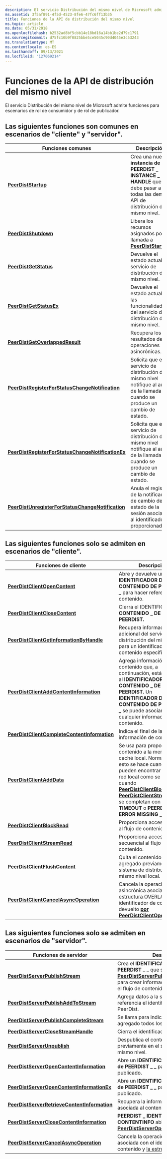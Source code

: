 ```yaml
---
description: El servicio Distribución del mismo nivel de Microsoft admite funciones para escenarios de rol de consumidor y de rol de publicador.
ms.assetid: 3f5af891-4f5d-4523-8fe6-47fc6ff13b35
title: Funciones de la API de distribución del mismo nivel
ms.topic: article
ms.date: 05/31/2018
ms.openlocfilehash: b2532ad8bf5cbb14e18bd16a14bb1be2d79c1791
ms.sourcegitcommit: d75fc10b9f0825bbe5ce5045c90d4045e3c53243
ms.translationtype: MT
ms.contentlocale: es-ES
ms.lasthandoff: 09/13/2021
ms.locfileid: "127069214"
---
```

# <a name="peer-distribution-api-functions"></a>Funciones de la API de distribución del mismo nivel

El servicio Distribución del mismo nivel de Microsoft admite funciones para escenarios de rol de consumidor y de rol de publicador.

## <a name="the-following-functions-are-common-in-both-client-and-server-scenarios"></a>Las siguientes funciones son comunes en escenarios de "cliente" y "servidor".



| Funciones comunes                                                                                       | Descripción                                                                                                     |
|--------------------------------------------------------------------------------------------------------|-----------------------------------------------------------------------------------------------------------------|
| [**PeerDistStartup**](/windows/desktop/api/PeerDist/nf-peerdist-peerdiststartup)                                                             | Crea una nueva **instancia de PEERDIST \_ INSTANCE \_ HANDLE** que se debe pasar a todas las demás API de distribución del mismo nivel. |
| [**PeerDistShutdown**](/windows/desktop/api/PeerDist/nf-peerdist-peerdistshutdown)                                                           | Libera los recursos asignados por la llamada a [**PeerDistStartup.**](/windows/desktop/api/PeerDist/nf-peerdist-peerdiststartup)                         |
| [**PeerDistGetStatus**](/windows/desktop/api/PeerDist/nf-peerdist-peerdistgetstatus)                                                         | Devuelve el estado actual del servicio de distribución del mismo nivel.                                                        |
| [**PeerDistGetStatusEx**](/windows/desktop/api/PeerDist/nf-peerdist-peerdistgetstatusex)                                                     | Devuelve el estado actual y las funcionalidades del servicio de distribución del mismo nivel.                                   |
| [**PeerDistGetOverlappedResult**](/windows/desktop/api/peerdist/nf-peerdist-peerdistgetoverlappedresult)                                     | Recupera los resultados de las operaciones asincrónicas.                                                               |
| [**PeerDistRegisterForStatusChangeNotification**](/windows/desktop/api/PeerDist/nf-peerdist-peerdistregisterforstatuschangenotification)     | Solicita que el servicio de distribución del mismo nivel notifique al autor de la llamada cuando se produce un cambio de estado.                      |
| [**PeerDistRegisterForStatusChangeNotificationEx**](/windows/desktop/api/peerdist/nf-peerdist-peerdistregisterforstatuschangenotificationex) | Solicita que el servicio de distribución del mismo nivel notifique al autor de la llamada cuando se produce un cambio de estado.                      |
| [**PeerDistUnregisterForStatusChangeNotification**](/windows/desktop/api/PeerDist/nf-peerdist-peerdistunregisterforstatuschangenotification) | Anula el registro de la notificación de cambio de estado de la sesión asociada al identificador proporcionado.                 |



 

## <a name="the-following-functions-are-only-supported-in-client-scenarios"></a>Las siguientes funciones solo se admiten en escenarios de "cliente".



| Funciones de cliente                                                                             | Descripción                                                                                                                                                                                                                                                                                                                                      |
|----------------------------------------------------------------------------------------------|--------------------------------------------------------------------------------------------------------------------------------------------------------------------------------------------------------------------------------------------------------------------------------------------------------------------------------------------------|
| [**PeerDistClientOpenContent**](/windows/desktop/api/PeerDist/nf-peerdist-peerdistclientopencontent)                               | Abre y devuelve un **IDENTIFICADOR DE CONTENIDO DE PEERDIST \_ \_** para hacer referencia a ese contenido.                                                                                                                                                                                                                                                                     |
| [**PeerDistClientCloseContent**](/windows/desktop/api/PeerDist/nf-peerdist-peerdistclientclosecontent)                             | Cierra el IDENTIFICADOR **DE CONTENIDO \_ DE \_ PEERDIST.**                                                                                                                                                                                                                                                                                                        |
| [**PeerDistClientGetInformationByHandle**](/windows/desktop/api/peerdist/nf-peerdist-peerdistclientgetinformationbyhandle)         | Recupera información adicional del servicio de distribución del mismo nivel para un identificador de contenido específico.                                                                                                                                                                                                                                               |
| [**PeerDistClientAddContentInformation**](/windows/desktop/api/PeerDist/nf-peerdist-peerdistclientaddcontentinformation)           | Agrega información de contenido que, a continuación, está asociada al **IDENTIFICADOR DE CONTENIDO \_ DE \_ PEERDIST.** Un **IDENTIFICADOR DE CONTENIDO DE PEERDIST \_ \_** se puede asociar a cualquier información de contenido.                                                                                                                                                                        |
| [**PeerDistClientCompleteContentInformation**](/windows/desktop/api/PeerDist/nf-peerdist-peerdistclientcompletecontentinformation) | Indica el final de la información de contenido.                                                                                                                                                                                                                                                                                                    |
| [**PeerDistClientAddData**](/windows/desktop/api/PeerDist/nf-peerdist-peerdistclientadddata)                                       | Se usa para proporcionar contenido a la memoria caché local. Normalmente, esto se hace cuando no se pueden encontrar datos en la red local como se indica cuando [**PeerDistClientBlockRead**](/windows/desktop/api/PeerDist/nf-peerdist-peerdistclientblockread) o [**PeerDistClientStreamRead**](/windows/desktop/api/PeerDist/nf-peerdist-peerdistclientstreamread) se completan con **ERROR \_ TIMEOUT** o **PEERDIST \_ ERROR MISSING \_ \_ DATA**.. |
| [**PeerDistClientBlockRead**](/windows/desktop/api/PeerDist/nf-peerdist-peerdistclientblockread)                                   | Proporciona acceso aleatorio al flujo de contenido.                                                                                                                                                                                                                                                                                                    |
| [**PeerDistClientStreamRead**](/windows/desktop/api/PeerDist/nf-peerdist-peerdistclientstreamread)                                 | Proporciona acceso secuencial al flujo de contenido.                                                                                                                                                                                                                                                                                                |
| [**PeerDistClientFlushContent**](/windows/desktop/api/PeerDist/nf-peerdist-peerdistclientflushcontent)                             | Quita el contenido que se ha agregado previamente al sistema de distribución del mismo nivel local.                                                                                                                                                                                                                                                            |
| [**PeerDistClientCancelAsyncOperation**](/windows/desktop/api/PeerDist/nf-peerdist-peerdistclientcancelasyncoperation)             | Cancela la operación asincrónica asociada a una [estructura OVERLAPPED](/windows/win32/api/minwinbase/ns-minwinbase-overlapped) y al identificador de contenido devuelto [**por PeerDistClientOpenContent**](/windows/desktop/api/PeerDist/nf-peerdist-peerdistclientopencontent).                                                                                                                     |



 

## <a name="the-following-functions-are-only-supported-in-server-scenarios"></a>Las siguientes funciones solo se admiten en escenarios de "servidor".



| Funciones de servidor                                                                             | Descripción                                                                                                                                                                                        |
|----------------------------------------------------------------------------------------------|----------------------------------------------------------------------------------------------------------------------------------------------------------------------------------------------------|
| [**PeerDistServerPublishStream**](/windows/desktop/api/PeerDist/nf-peerdist-peerdistserverpublishstream)                           | Crea el **IDENTIFICADOR DE FLUJO DE PEERDIST \_ \_** que se puede usar [**con PeerDistServerPublishAddToStream**](/windows/desktop/api/PeerDist/nf-peerdist-peerdistserverpublishaddtostream) para crear información de contenido para el flujo de contenido. |
| [**PeerDistServerPublishAddToStream**](/windows/desktop/api/PeerDist/nf-peerdist-peerdistserverpublishaddtostream)                 | Agrega datos a la secuencia a la que hace referencia el identificador de flujo PeerDist.                                                                                                                                  |
| [**PeerDistServerPublishCompleteStream**](/windows/desktop/api/PeerDist/nf-peerdist-peerdistserverpublishcompletestream)           | Se llama para indicar que se han agregado todos los datos a la secuencia.                                                                                                                                     |
| [**PeerDistServerCloseStreamHandle**](/windows/desktop/api/PeerDist/nf-peerdist-peerdistserverclosestreamhandle)                   | Cierra el identificador de flujo.                                                                                                                                                                          |
| [**PeerDistServerUnpublish**](/windows/desktop/api/PeerDist/nf-peerdist-peerdistserverunpublish)                                   | Despublica el contenido publicado previamente en el servicio distribución del mismo nivel.                                                                                                                         |
| [**PeerDistServerOpenContentInformation**](/windows/desktop/api/PeerDist/nf-peerdist-peerdistserveropencontentinformation)         | Abre un **IDENTIFICADOR CONTENTINFO de PEERDIST \_ \_** para el contenido publicado.                                                                                                                                   |
| [**PeerDistServerOpenContentInformationEx**](/windows/desktop/api/peerdist/nf-peerdist-peerdistserveropencontentinformationex)     | Abre un **IDENTIFICADOR CONTENTINFO de PEERDIST \_ \_** para el contenido publicado.                                                                                                                                   |
| [**PeerDistServerRetrieveContentInformation**](/windows/desktop/api/PeerDist/nf-peerdist-peerdistserverretrievecontentinformation) | Recupera la información de contenido asociada al contenido publicado.                                                                                                                               |
| [**PeerDistServerCloseContentInformation**](/windows/desktop/api/PeerDist/nf-peerdist-peerdistserverclosecontentinformation)       | **PEERDIST \_ IDENTIFICADOR DE \_ CONTENTINFO** abierto [**por PeerDistServerOpenContentInformation**](/windows/desktop/api/PeerDist/nf-peerdist-peerdistserveropencontentinformation).                                                                  |
| [**PeerDistServerCancelAsyncOperation**](/windows/desktop/api/PeerDist/nf-peerdist-peerdistservercancelasyncoperation)             | Cancela la operación asincrónica asociada con el identificador de contenido y [la estructura OVERLAPPED.](/windows/win32/api/minwinbase/ns-minwinbase-overlapped)                                             |



 

 

 
